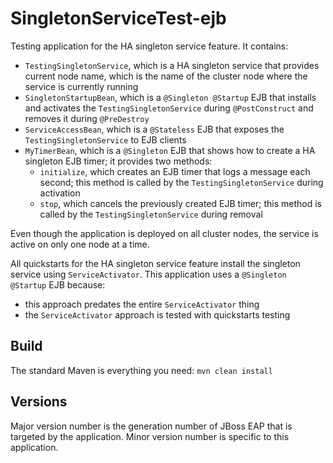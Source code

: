 # SingletonServiceTest-ejb #

Testing application for the HA singleton service feature. It contains:

- `TestingSingletonService`, which is a HA singleton service that provides current node name, which is the name
  of the cluster node where the service is currently running
- `SingletonStartupBean`, which is a `@Singleton @Startup` EJB that installs and activates the `TestingSingletonService`
  during `@PostConstruct` and removes it during `@PreDestroy`
- `ServiceAccessBean`, which is a `@Stateless` EJB that exposes the `TestingSingletonService` to EJB clients
- `MyTimerBean`, which is a `@Singleton` EJB that shows how to create a HA singleton EJB timer; it provides two methods:
    - `initialize`, which creates an EJB timer that logs a message each second; this method is called by the
      `TestingSingletonService` during activation
    - `stop`, which cancels the previously created EJB timer; this method is called by the
      `TestingSingletonService` during removal

Even though the application is deployed on all cluster nodes, the service is active on only one node at a time.

All quickstarts for the HA singleton service feature install the singleton service using `ServiceActivator`.
This application uses a `@Singleton @Startup` EJB because:

- this approach predates the entire `ServiceActivator` thing
- the `ServiceActivator` approach is tested with quickstarts testing

## Build ##

The standard Maven is everything you need: `mvn clean install`

## Versions

Major version number is the generation number of JBoss EAP that is targeted by the application.
Minor version number is specific to this application.
